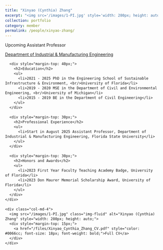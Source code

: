 ```yaml
---
title: "Xinyao (Cynthia) Zhang"
excerpt: "<img src='/images/1-PI.jpg' style='width: 280px; height: auto;'><br/><br/>Upcoming Assistant<br/>Professor in Industrial &<br/>Manufacturing Engineering"
collection: portfolio
category: member
permalink: /people/xinyao-zhang/
---
```


<div class="container">
  <div class="row">
    <div class="col-md-8">
      <p>Upcoming Assistant Professor</p>
      <a href="https://eng.famu.fsu.edu/ime" class="text-primary">Department of Industrial & Manufacturing Engineering</a>
      
      <div style="margin-top: 40px;">
        <h2>Education</h2>
        <ul>
          <li>2021 - 2025 PhD in the Engineering School of Sustainable Infrastructure & Environment, <br/>University of Florida</li>
          <li>2019 - 2020 MSE in the Department of Civil and Environmental Engineering, <br/>University of Michigan</li>
          <li>2015 - 2019 BE in the Department of Civil Engineering</li>
        </ul>
      </div>
      
      <div style="margin-top: 30px;">
        <h2>Professional Experience</h2>
        <ul>
          <li>Start in August 2025 Assistant Professor, Department of Industrial & Manufacturing Engineering, Florida State University</li>
        </ul>
      </div>
      
      <div style="margin-top: 30px;">
        <h2>Honors and Awards</h2>
        <ul>
          <li>2023 First Year Faculty Teaching Academy Badge, University of Florida</li>
          <li>2023 Don Maurer Memorial Scholarship Award, University of Florida</li>
        </ul>
      </div>
    </div>
    
    <div class="col-md-4">
      <img src="/images/1-PI.jpg" class="img-fluid" alt="Xinyao (Cynthia) Zhang" style="width: 280px; height: auto;">
      <div style="margin-top: 15px;">
        <a href="/files/Xinyao_Cynthia_Zhang_CV.pdf" style="color: #0066cc; font-size: 18px; font-weight: bold;">Full CV</a>
      </div>
    </div>
  </div>
</div>
